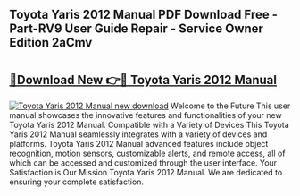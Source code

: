 ## Toyota Yaris 2012 Manual PDF Download Free - Part-RV9 User Guide Repair - Service Owner Edition 2aCmv

# <h2><a href="http://cf17357.oget.top/?id=Toyota+Yaris+2012+Manual">🔗Download New 👉🔴 Toyota Yaris 2012 Manual</a></h2>

[![Toyota Yaris 2012 Manual new download](https://i.imgur.com/5g1atiW.png)](http://cf17357.oget.top/?id=Toyota+Yaris+2012+Manual)
Welcome to the Future This user manual showcases the innovative features and functionalities of your new Toyota Yaris 2012 Manual. Compatible with a Variety of Devices This Toyota Yaris 2012 Manual seamlessly integrates with a variety of devices and platforms. Toyota Yaris 2012 Manual advanced features include object recognition, motion sensors, customizable alerts, and remote access, all of which can be accessed and customized through the user interface. Your Satisfaction is Our Mission Toyota Yaris 2012 Manual. We are dedicated to ensuring your complete satisfaction.
